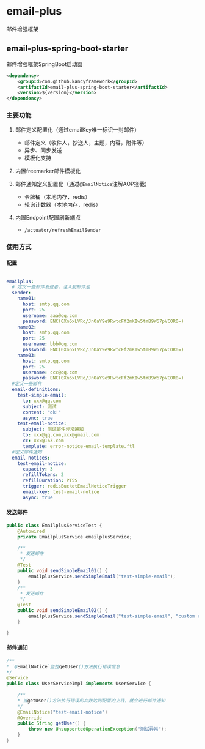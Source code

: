 # email-plus

邮件增强框架

## email-plus-spring-boot-starter

邮件增强框架SpringBoot启动器

```xml
<dependency>
    <groupId>com.github.kancyframework</groupId>
    <artifactId>email-plus-spring-boot-starter</artifactId>
    <version>${version}</version>
</dependency>
```

### 主要功能

1. 邮件定义配置化（通过emailKey唯一标识一封邮件）
    
    - 邮件定义（收件人，抄送人，主题，内容，附件等）
    - 异步、同步发送
    - 模板化支持
    
2. 内置freemarker邮件模板化
3. 邮件通知定义配置化（通过`@EmailNotice`注解AOP拦截）
   
   - 令牌桶（本地内存，redis）
   - 轮询计数器（本地内存，redis）
   
4. 内置Endpoint配置刷新端点

    - `/actuator/refreshEmailSender`

### 使用方式

#### 配置

```yml

emailplus:
  # 定义一些邮件发送者，注入到邮件池
  sender:
    name01:
      host: smtp.qq.com
      port: 25
      username: aaa@qq.com
      password: ENC(0Xn6xLVRo/JnOaY9e9RwtcFf2mKIw5tmB9W67pVCOR0=)
    name02:
      host: smtp.qq.com
      port: 25
      username: bbb@qq.com
      password: ENC(0Xn6xLVRo/JnOaY9e9RwtcFf2mKIw5tmB9W67pVCOR0=)
    name03:
      host: smtp.qq.com
      port: 25
      username: ccc@qq.com
      password: ENC(0Xn6xLVRo/JnOaY9e9RwtcFf2mKIw5tmB9W67pVCOR0=)
  #定义一些邮件
  email-definitions:
    test-simple-email:
      to: xxx@qq.com
      subject: 测试
      content: "ok!"
      async: true
    test-email-notice:
      subject: 测试邮件异常通知
      to: xxx@qq.com,xxx@gmail.com
      cc: xxx@163.com
      template: error-notice-email-template.ftl
  #定义邮件通知
  email-notices:
    test-email-notice:
      capacity: 3
      refillTokens: 2
      refillDuration: PT5S
      trigger: redisBucketEmailNoticeTrigger
      email-key: test-email-notice
      async: true
```

#### 发送邮件

```java
public class EmailplusServiceTest {
    @Autowired
    private EmailplusService emailplusService;

    /**
     * 发送邮件
     */
    @Test
    public void sendSimpleEmail01() {
        emailplusService.sendSimpleEmail("test-simple-email");
    }
    /**
     * 发送邮件
     */
    @Test
    public void sendSimpleEmail02() {
        emailplusService.sendSimpleEmail("test-simple-email", "custom email contents");
    }

}
```


#### 邮件通知

```java
/**
* `@EmailNotice`监控getUser()方法执行错误信息
*/
@Service
public class UserServiceImpl implements UserService {
    
    /**
    * 当getUser()方法执行错误的次数达到配置的上线，就会进行邮件通知
    */
    @EmailNotice("test-email-notice")
    @Override
    public String getUser() {
        throw new UnsupportedOperationException("测试异常");
    }
}
```